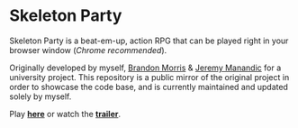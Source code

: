 # Skeleton Party
Skeleton Party is a beat-em-up, action RPG that can be played right in your browser window (_Chrome recommended_).

Originally developed by myself, [Brandon Morris](https://github.com/bbMorris) & [Jeremy Manandic](https://github.com/JeremyJan) for a university project. This repository is a public mirror of the original project in order to showcase the code base, and is currently maintained and updated solely by myself.

Play [**here**](https://gitosthenes.github.io/Skeleton-Party/) or watch the [**trailer**](https://youtu.be/R4obGoqpOnA).
